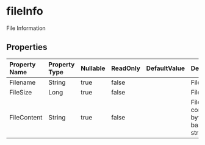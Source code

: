 # **fileInfo**

File Information 

## **Properties**

| Property Name | Property Type | Nullable |  ReadOnly | DefaultValue | Description | 
| :- | :- | :- |:- |  :- | :- |
|Filename|String|true|false |  |Filename. |
|FileSize|Long|true|false |  |File size.|
|FileContent|String|true|false |  |File content,  byte to base64 string.|

